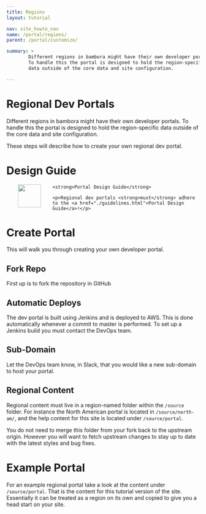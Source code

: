 ```yaml
---
title: Regions
layout: tutorial

nav: site_howto_nav
name: /portal/regions/
parent: /portal/customize/

summary: >
        Different regions in bambora might have their own developer portals. 
        To handle this the portal is designed to hold the region-specific 
        data outside of the core data and site configuration.

---
```


# Regional Dev Portals

Different regions in bambora might have their own developer portals. To handle this the portal is designed to hold the region-specific data outside of the core data and site configuration.

These steps will describe how to create your own regional dev portal.

# Design Guide

<div class="message">
    <img src="/images/svg/zebraffe-dark.svg" style="height: 60px; float:left; margin: 0 30px;"/>
    
    <strong>Portal Design Guide</strong>
    
    <p>Regional dev portals <strong>must</strong> adhere to the <a href="./guidelines.html">Portal Design Guide</a>!</p>
</div>


# Create Portal

This will walk you through creating your own developer portal.

## Fork Repo

First up is to fork the repository in GitHub

## Automatic Deploys

The dev portal is built using Jenkins and is deployed to AWS. This is done automatically whenever a commit to master is performed. To set up a Jenkins build you must contact the DevOps team.

## Sub-Domain

Let the DevOps team know, in Slack, that you would like a new sub-domain to host your portal.

## Regional Content

Regional content must live in a region-named folder within the `/source` folder. For instance the North American portal is located in `/source/north-am/`, and the help content for this site is located under `/source/portal`.

You do not need to merge this folder from your fork back to the upstream origin. However you will want to fetch upstream changes to stay up to date with the latest styles and bug fixes.

# Example Portal

For an example regional portal take a look at the content under `/source/portal`. That is the content for this tutorial version of the site. Essentially it can be treated as a region on its own and copied to give you a head start on your site.


